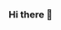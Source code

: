 ### Hi there 👋

<!--
**cherishthemagic/cherishthemagic** is a ✨ _special_ ✨ repository because its `README.md` (this file) appears on your GitHub profile.

 🔭 I’m currently working on Programming 2.
 🌱 I’m currently learning C++.
 ⚡ Fun fact: In 2015, I graduated high school with my AA degree from Polk State College at 18 years old.
-->
